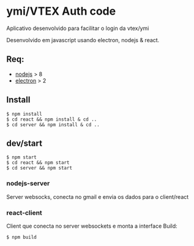 # ymi/VTEX Auth code

Aplicativo desenvolvido para facilitar o login da vtex/ymi

Desenvolvido em javascript usando electron, nodejs & react.

## Req:
* [nodejs](https://nodejs.org/) > 8
* [electron](https://electronjs.org/) > 2


## Install
```ssh
$ npm install
$ cd react && npm install & cd ..
$ cd server && npm install & cd ..
```

## dev/start
```ssh
$ npm start
$ cd react && npm start
$ cd server && npm start
```


### nodejs-server
Server websocks, conecta no gmail e envia os dados para o client/react

### react-client
Client que conecta no server websockets e monta a interface
Build:
```ssh
$ npm build
```
